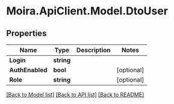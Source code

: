 # Moira.ApiClient.Model.DtoUser

## Properties

Name | Type | Description | Notes
------------ | ------------- | ------------- | -------------
**Login** | **string** |  | 
**AuthEnabled** | **bool** |  | [optional] 
**Role** | **string** |  | [optional] 

[[Back to Model list]](../../README.md#documentation-for-models) [[Back to API list]](../../README.md#documentation-for-api-endpoints) [[Back to README]](../../README.md)

